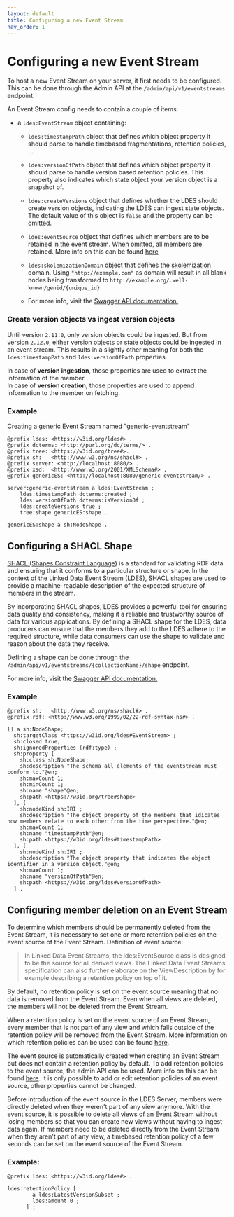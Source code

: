 ```yaml
---
layout: default
title: Configuring a new Event Stream
nav_order: 1
---
```


# Configuring a new Event Stream

To host a new Event Stream on your server, it first needs to be configured.
This can be done through the Admin API at the `/admin/api/v1/eventstreams` endpoint.

An Event Stream config needs to contain a couple of items:

* a `ldes:EventStream` object containing:
    * `ldes:timestampPath` object that defines which object property it should parse to handle timebased fragmentations,
      retention policies, ...
    * `ldes:versionOfPath` object that defines which object property it should parse to handle version based retention
      policies.
      This property also indicates which state object your version object is a snapshot of.
    * `ldes:createVersions` object that defines whether the LDES should create version objects, indicating the LDES can
      ingest state objects.
      The default value of this object is `false` and the property can be omitted.
    * `ldes:eventSource` object that defines which members are to be retained in the event stream.
      When omitted, all members are retained. More info on this can be found [here](./event-stream#configuring-member-deletion-on-an-event-stream)
    * `ldes:skolemizationDomain` object that defines the [skolemization](../features/skolemization) domain. 
      Using `"http://example.com"` as domain will result in all blank nodes being transformed to `http://example.org/.well-known/genid/{unique_id}`.

    * For more info, visit the [Swagger API documentation.](./admin-api)

### Create version objects vs ingest version objects

Until version `2.11.0`, only version objects could be ingested. But from version `2.12.0`, either version objects or
state objects could be ingested in an event stream. This results in a slightly other meaning for both the `ldes:timestampPath`
and `ldes:versionOfPath` properties. 

In case of **version ingestion**, those properties are used to extract the information of the member. \
In case of **version creation**, those properties are used to append information to the member on fetching.

### Example

Creating a generic Event Stream named "generic-eventstream"

````turtle
@prefix ldes: <https://w3id.org/ldes#> .
@prefix dcterms: <http://purl.org/dc/terms/> .
@prefix tree: <https://w3id.org/tree#>.
@prefix sh:   <http://www.w3.org/ns/shacl#> .
@prefix server: <http://localhost:8080/> .
@prefix xsd:  <http://www.w3.org/2001/XMLSchema#> .
@prefix genericES: <http://localhost:8080/generic-eventstream/> .

server:generic-eventstream a ldes:EventStream ;
    ldes:timestampPath dcterms:created ;
    ldes:versionOfPath dcterms:isVersionOf ;
    ldes:createVersions true ;
    tree:shape genericES:shape .

genericES:shape a sh:NodeShape .
````

## Configuring a SHACL Shape

[SHACL (Shapes Constraint Language)](https://www.w3.org./TR/shacl/) is a standard for validating RDF data and ensuring
that it conforms to a particular structure or shape.
In the context of the Linked Data Event Stream (LDES), SHACL shapes are used to provide
a machine-readable description of the expected structure of members in the stream.

By incorporating SHACL shapes, LDES provides a powerful tool for ensuring data quality
and consistency, making it a reliable and trustworthy source of data for various
applications.
By defining a SHACL shape for the LDES, data producers can ensure that the members
they add to the LDES adhere to the required structure, while data consumers can use
the shape to validate and reason about the data they receive.

Defining a shape can be done through the `/admin/api/v1/eventstreams/{collectionName}/shape` endpoint.

For more info, visit the [Swagger API documentation.](./admin-api)

### Example

````turtle
@prefix sh:   <http://www.w3.org/ns/shacl#> .
@prefix rdf: <http://www.w3.org/1999/02/22-rdf-syntax-ns#> .

[] a sh:NodeShape;
  sh:targetClass <https://w3id.org/ldes#EventStream> ;
  sh:closed true;
  sh:ignoredProperties (rdf:type) ;
  sh:property [
    sh:class sh:NodeShape;
    sh:description "The schema all elements of the eventstream must conform to."@en;
    sh:maxCount 1;
    sh:minCount 1;
    sh:name "shape"@en;
    sh:path <https://w3id.org/tree#shape>
  ], [
    sh:nodeKind sh:IRI ;
    sh:description "The object property of the members that idicates how members relate to each other from the time perspective."@en;
    sh:maxCount 1;
    sh:name "timestampPath"@en;
    sh:path <https://w3id.org/ldes#timestampPath>
  ], [
    sh:nodeKind sh:IRI ;
    sh:description "The object property that indicates the object identifier in a version object."@en;
    sh:maxCount 1;
    sh:name "versionOfPath"@en;
    sh:path <https://w3id.org/ldes#versionOfPath>
  ] .
````

## Configuring member deletion on an Event Stream

To determine which members should be permanently deleted from the Event Stream, it is necessary to set one or more retention policies on the event source of the Event Stream.
Definition of event source:

> In Linked Data Event Streams, the ldes:EventSource class is designed to be the source for all derived views. The Linked Data Event Streams specification can also further elaborate on the ViewDescription by for example describing a retention policy on top of it.

By default, no retention policy is set on the event source meaning that no data is removed from the Event Stream. Even when all views are deleted, the members will not be deleted from the Event Stream.

When a retention policy is set on the event source of an Event Stream, every member that is not part of any view and which falls outside of the retention policy will be removed from the Event Stream.
More information on which retention policies can be used can be found [here](./retention-policies/index).

The event source is automatically created when creating an Event Stream but does not contain a retention policy by default.
To add retention policies to the event source, the admin API can be used. More info on this can be found [here](./admin-api).
It is only possible to add or edit retention policies of an event source, other properties cannot be changed.

Before introduction of the event source in the LDES Server, members were directly deleted when they weren't part of any view anymore.
With the event source, it is possible to delete all views of an Event Stream without losing members so that you can create new views without having to ingest data again.
If members need to be deleted directly from the Event Stream when they aren't part of any view, a timebased retention policy of a few seconds can be set on the event source of the Event Stream. 

### Example:
````turtle
@prefix ldes: <https://w3id.org/ldes#> .

ldes:retentionPolicy [
        a ldes:LatestVersionSubset ;
        ldes:amount 0 ;
      ] ;
````